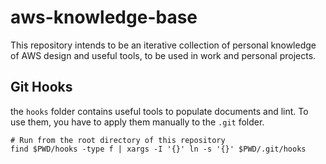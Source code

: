 # aws-knowledge-base

This repository intends to be an iterative collection of personal knowledge of AWS design and useful tools, to be used in work and personal projects.

## Git Hooks
the `hooks` folder contains useful tools to populate documents and lint. To use them, you have to apply them manually to the `.git` folder.
```
# Run from the root directory of this repository
find $PWD/hooks -type f | xargs -I '{}' ln -s '{}' $PWD/.git/hooks
```
